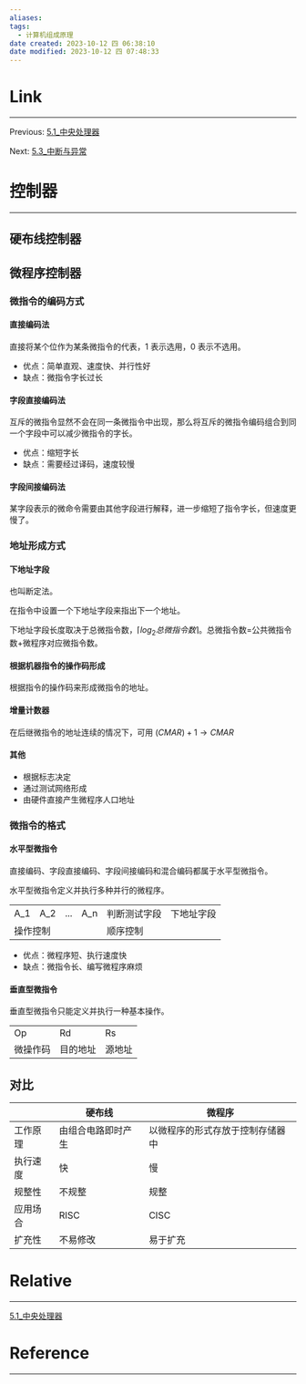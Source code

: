 ```yaml
---
aliases:
tags:
  - 计算机组成原理
date created: 2023-10-12 四 06:38:10
date modified: 2023-10-12 四 07:48:33
---
```


# Link

---

Previous: [5.1_中央处理器](5.1_中央处理器.md)

Next: [5.3_中断与异常](5.3_中断与异常.md)

# 控制器

---

## 硬布线控制器

## 微程序控制器

### 微指令的编码方式

#### 直接编码法

直接将某个位作为某条微指令的代表，1 表示选用，0 表示不选用。

- 优点：简单直观、速度快、并行性好
- 缺点：微指令字长过长

#### 字段直接编码法

互斥的微指令显然不会在同一条微指令中出现，那么将互斥的微指令编码组合到同一个字段中可以减少微指令的字长。

- 优点：缩短字长
- 缺点：需要经过译码，速度较慢

#### 字段间接编码法

某字段表示的微命令需要由其他字段进行解释，进一步缩短了指令字长，但速度更慢了。

### 地址形成方式

#### 下地址字段

也叫断定法。

在指令中设置一个下地址字段来指出下一个地址。

下地址字段长度取决于总微指令数，$\lceil log_2{总微指令数}\rceil$。总微指令数=公共微指令数+微程序对应微指令数。

#### 根据机器指令的操作码形成

根据指令的操作码来形成微指令的地址。

#### 增量计数器

在后继微指令的地址连续的情况下，可用 $(CMAR)+1\rightarrow CMAR$

#### 其他

- 根据标志决定
- 通过测试网络形成
- 由硬件直接产生微程序人口地址

### 微指令的格式

#### 水平型微指令

直接编码、字段直接编码、字段间接编码和混合编码都属于水平型微指令。

水平型微指令定义并执行多种并行的微程序。

<table>
 <tr>
  <td>A_1</td><td>A_2</td><td>...</td><td>A_n</td><td>判断测试字段</td><td>下地址字段</td>
 </tr>
 <tr>
  <td colspan=4>操作控制</td><td colspan=2>顺序控制</td>
 </tr>
</table>

- 优点：微程序短、执行速度快
- 缺点：微指令长、编写微程序麻烦

#### 垂直型微指令

垂直型微指令只能定义并执行一种基本操作。

<table>
 <tr>
  <td>Op</td><td>Rd</td><td>Rs</td>
 </tr>
 <tr>
  <td>微操作码</td><td>目的地址</td><td>源地址</td>
 </tr>
</table>

## 对比

|          | 硬布线             | 微程序                           |
| -------- | ------------------ | -------------------------------- |
| 工作原理 | 由组合电路即时产生 | 以微程序的形式存放于控制存储器中 |
| 执行速度 | 快                 | 慢                               |
| 规整性   | 不规整             | 规整                             |
| 应用场合 | RISC               | CISC                             |
| 扩充性   | 不易修改           | 易于扩充                         |

# Relative

---

[5.1_中央处理器](5.1_中央处理器.md)

# Reference

---
